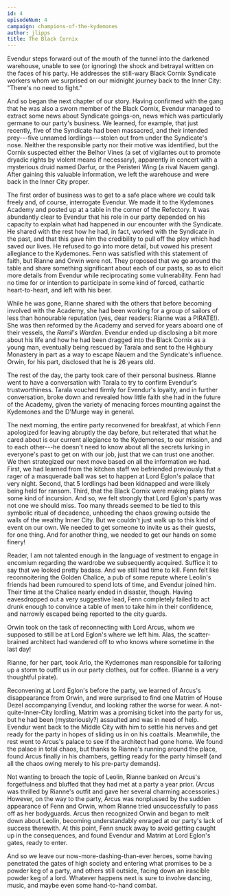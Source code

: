 ```yaml
---
id: 4
episodeNum: 4
campaign: champions-of-the-kydemones
author: jlipps
title: The Black Cornix
---
```


Evendur steps forward out of the mouth of the tunnel into the darkened warehouse, unable to see (or ignoring) the shock and betrayal written on the faces of his party. He addresses the still-wary Black Cornix Syndicate workers whom we surprised on our midnight journey back to the Inner City: "There's no need to fight."

And so began the next chapter of our story. Having confirmed with the gang that he was also a sworn member of the Black Cornix, Evendur managed to extract some news about Syndicate goings-on, news which was particularly germane to our party's business. We learned, for example, that just recently, five of the Syndicate had been massacred, and their intended prey---five unnamed lordlings---stolen out from under the Syndicate's nose. Neither the responsible party nor their motive was identified, but the Cornix suspected either the Belhor Vines (a set of vigilantes out to promote dryadic rights by violent means if necessary), apparently in concert with a mysterious druid named Darfur, or the Peristeri Wing (a rival Nauem gang). After gaining this valuable information, we left the warehouse and were back in the Inner City proper.

The first order of business was to get to a safe place where we could talk freely and, of course, interrogate Evendur. We made it to the Kydemones Academy and posted up at a table in the corner of the Refectory. It was abundantly clear to Evendur that his role in our party depended on his capacity to explain what had happened in our encounter with the Syndicate. He shared with the rest how he had, in fact, worked with the Syndicate in the past, and that this gave him the credibility to pull off the ploy which had saved our lives. He refused to go into more detail, but vowed his present allegiance to the Kydemones. Fenn was satisfied with this statement of faith, but Rianne and Orwin were not. They proposed that we go around the table and share something significant about each of our pasts, so as to elicit more details from Evendur while reciprocating some vulnerability. Fenn had no time for or intention to participate in some kind of forced, cathartic heart-to-heart, and left with his beer.

While he was gone, Rianne shared with the others that before becoming involved with the Academy, she had been working for a group of sailors of less than honourable reputation (yes, dear readers: Rianne was a PIRATE!). She was then reformed by the Academy and served for years aboard one of their vessels, the _Ramil's Warden_. Evendur ended up disclosing a bit more about his life and how he had been dragged into the Black Cornix as a young man, eventually being rescued by Tarala and sent to the Highbury Monastery in part as a way to escape Nauem and the Syndicate's influence. Orwin, for his part, disclosed that he is 26 years old.

The rest of the day, the party took care of their personal business. Rianne went to have a conversation with Tarala to try to confirm Evendur's trustworthiness. Tarala vouched firmly for Evendur's loyalty, and in further conversation, broke down and revealed how little faith she had in the future of the Academy, given the variety of menacing forces mounting against the Kydemones and the D'Murge way in general.

The next morning, the entire party reconvened for breakfast, at which Fenn apologized for leaving abruptly the day before, but reiterated that what he cared about is our current allegiance to the Kydemones, to our mission, and to each other---he doesn't need to know about all the secrets lurking in everyone's past to get on with our job, just that we can trust one another. We then strategized our next move based on all the information we had. First, we had learned from the kitchen staff we befriended previously that a rager of a masquerade ball was set to happen at Lord Eglon's palace that very night. Second, that 5 lordlings had been kidnapped and were likely being held for ransom. Third, that the Black Cornix were making plans for some kind of incursion. And so, we felt strongly that Lord Eglon's party was not one we should miss. Too many threads seemed to be tied to this symbolic ritual of decadence, unheeding the chaos growing outside the walls of the wealthy Inner City. But we couldn't just walk up to this kind of event on our own. We needed to get someone to invite us as their guests, for one thing. And for another thing, we needed to get our hands on some finery!

Reader, I am not talented enough in the language of vestment to engage in encomium regarding the wardrobe we subsequently acquired. Suffice it to say that we looked pretty badass. And we still had time to kill. Fenn felt like reconnoitering the Golden Chalice, a pub of some repute where Leolin's friends had been rumoured to spend lots of time, and Evendur joined him. Their time at the Chalice nearly ended in disaster, though. Having eavesdropped out a very suggestive lead, Fenn completely failed to act drunk enough to convince a table of men to take him in their confidence, and narrowly escaped being reported to the city guards.

Orwin took on the task of reconnecting with Lord Arcus, whom we supposed to still be at Lord Eglon's where we left him. Alas, the scatter-brained architect had wandered off to who knows where sometime in the last day!

Rianne, for her part, took Arlo, the Kydemones man responsible for tailoring up a storm to outfit us in our party clothes, out for coffee. (Rianne is a very thoughtful pirate).

Reconvening at Lord Eglon's before the party, we learned of Arcus's disappearance from Orwin, and were surprised to find one Matrim of House Dezel accompanying Evendur, and looking rather the worse for wear. A not-quite-Inner-City lordling, Matrim was a promising ticket into the party for us, but he had been (mysteriously?) assaulted and was in need of help. Evendur went back to the Middle City with him to settle his nerves and get ready for the party in hopes of sliding us in on his coattails. Meanwhile, the rest went to Arcus's palace to see if the architect had gone home. We found the palace in total chaos, but thanks to Rianne's running around the place, found Arcus finally in his chambers, getting ready for the party himself (and all the chaos owing merely to his pre-party demands).

Not wanting to broach the topic of Leolin, Rianne banked on Arcus's forgetfulness and bluffed that they had met at a party a year prior. (Arcus was thrilled by Rianne's outfit and gave her several charming accessories.) However, on the way to the party, Arcus was nonplussed by the sudden appearance of Fenn and Orwin, whom Rianne tried unsuccessfully to pass off as her bodyguards. Arcus then recognized Orwin and began to melt down about Leolin, becoming understandably enraged at our party's lack of success therewith. At this point, Fenn snuck away to avoid getting caught up in the consequences, and found Evendur and Matrim at Lord Eglon's gates, ready to enter.

And so we leave our now-more-dashing-than-ever heroes, some having penetrated the gates of high society and entering what promises to be a powder keg of a party, and others still outside, facing down an irascible powder keg of a lord. Whatever happens next is sure to involve dancing, music, and maybe even some hand-to-hand combat.
